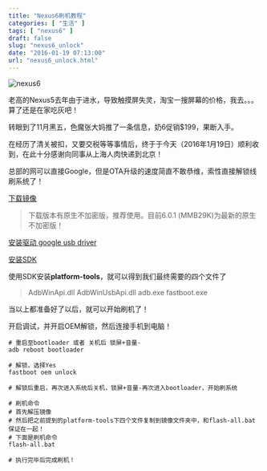 ```yaml
---
title: "Nexus6刷机教程"
categories: [ "生活" ]
tags: [ "nexus6" ]
draft: false
slug: "nexus6_unlock"
date: "2016-01-19 07:13:00"
url: "nexus6_unlock.html"
---
```


![nexus6][1]

老高的Nexus5去年由于进水，导致触摸屏失灵，淘宝一搜屏幕的价格，我去。。。算了还是在家吃灰吧！

转眼到了11月黑五，色魔张大妈推了一条信息，奶6促销$199，果断入手。

在经历了清关被扣，又要交税等等事情后，终于于今天（2016年1月19日）顺利收到，在此十分感谢向同事从上海人肉快递到北京！

总部的网可以直接Google，但是OTA升级的速度简直不敢恭维，索性直接解锁线刷系统了！


<!--more-->


[下载镜像][2]

> 下载版本有原生不加密版，推荐使用。目前6.0.1 (MMB29K)为最新的原生不加密版！

[安装驱动 google usb driver][3]

[安装SDK][4]

使用SDK安装**platform-tools**，就可以得到我们最终需要的四个文件了

> AdbWinApi.dll
AdbWinUsbApi.dll
adb.exe
fastboot.exe

当以上都准备好了以后，就可以开始刷机了！



开启调试，并开启OEM解锁，然后连接手机到电脑！

```
# 重启至bootloader 或者 关机后 锁屏+音量-
adb reboot bootloader

# 解锁，选择Yes
fastboot oem unlock

# 解锁后重启，再次进入系统后关机，锁屏+音量-再次进入bootloader，开始刷系统

# 刷机命令
# 首先解压镜像
# 然后把之前提到的platform-tools下四个文件复制到镜像文件夹中，和flash-all.bat保证在一起！
# 下面是刷机命令
flash-all.bat

# 执行完毕后完成刷机！
```
  [1]: https://blog.phpgao.com/usr/uploads/2016/01/3352563752.jpg
  [2]: https://developers.google.com/android/nexus/images?hl=en
  [3]: http://developer.android.com/sdk/win-usb.html#top
  [4]: http://developer.android.com/sdk/
